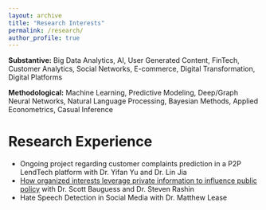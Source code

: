 ```yaml
---
layout: archive
title: "Research Interests"
permalink: /research/
author_profile: true
---
```


**Substantive:** Big Data Analytics, AI, User Generated Content, FinTech, Customer Analytics, Social Networks, E-commerce, Digital Transformation, Digital Platforms

**Methodological:** Machine Learning, Predictive Modeling, Deep/Graph Neural Networks, Natural Language Processing, Bayesian Methods, Applied Econometrics, Casual Inference

# Research Experience
- Ongoing project regarding customer complaints prediction in a P2P LendTech platform with Dr. Yifan Yu and Dr. Lin Jia
- [How organized interests leverage private information to influence public policy](https://anelsongroocock.wixsite.com/teaming-up-or-flying) with Dr. Scott Bauguess and Dr. Steven Rashin
- Hate Speech Detection in Social Media with Dr. Matthew Lease


